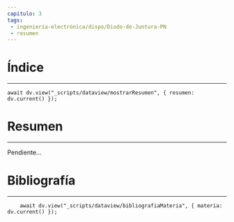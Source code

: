 ```yaml
---
capitulo: 3
tags: 
 - ingeniería-electrónica/dispo/Diodo-de-Juntura-PN
 - resumen
---
```

# Índice 
---
```dataviewjs
await dv.view("_scripts/dataview/mostrarResumen", { resumen: dv.current() });
```

# Resumen
---
Pendiente...


# Bibliografía
---
```dataviewjs
	await dv.view("_scripts/dataview/bibliografiaMateria", { materia: dv.current() });
```